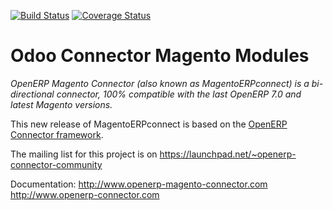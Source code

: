 [![Build Status](https://travis-ci.org/OCA/connector-magento.svg?branch=master)](https://travis-ci.org/OCA/connector-magento)
[![Coverage Status](https://img.shields.io/coveralls/OCA/connector-magento.svg)](https://coveralls.io/r/OCA/connector-magento?branch=master)

Odoo Connector Magento Modules
==============================

*OpenERP Magento Connector (also known as MagentoERPconnect) is a bi-directional connector, 100% compatible with the last OpenERP 7.0 and latest Magento versions.*

This new release of MagentoERPconnect is based on the [OpenERP Connector framework](https://github.com/OCA/connector).

The mailing list for this project is on https://launchpad.net/~openerp-connector-community

Documentation:
http://www.openerp-magento-connector.com
http://www.openerp-connector.com

